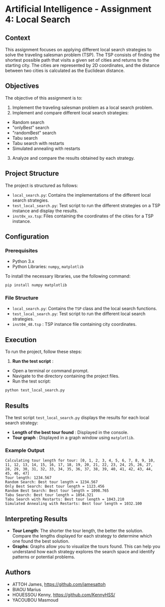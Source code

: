 # Artificial Intelligence - Assignment 4: Local Search

## Context

This assignment focuses on applying different local search strategies to solve the traveling salesman problem (TSP). The TSP consists of finding the shortest possible path that visits a given set of cities and returns to the starting city. The cities are represented by 2D coordinates, and the distance between two cities is calculated as the Euclidean distance.

## Objectives

The objective of this assignment is to:
1. Implement the traveling salesman problem as a local search problem.
2. Implement and compare different local search strategies:
- Random search
- "onlyBest" search
- "randomBest" search
- Tabu search
- Tabu search with restarts
- Simulated annealing with restarts
3. Analyze and compare the results obtained by each strategy.

## Project Structure

The project is structured as follows:
- `local_search.py`: Contains the implementations of the different local search strategies.
- `test_local_search.py`: Test script to run the different strategies on a TSP instance and display the results.
- `inst0x_xx.tsp`: Files containing the coordinates of the cities for a TSP instance.

## Configuration

### Prerequisites

- Python 3.x
- Python Libraries: `numpy`, `matplotlib`

To install the necessary libraries, use the following command:

```sh
pip install numpy matplotlib
```

### File Structure

- `local_search.py`: Contains the `TSP` class and the local search functions.
- `test_local_search.py`: Test script to run the different local search strategies.
- `inst04_48.tsp` : TSP instance file containing city coordinates.

## Execution

To run the project, follow these steps:

1. **Run the test script** :
- Open a terminal or command prompt.
- Navigate to the directory containing the project files.
- Run the test script:

```sh
python test_local_search.py
```

## Results

The test script `test_local_search.py` displays the results for each local search strategy:
- **Length of the best tour found** : Displayed in the console.
- **Tour graph** : Displayed in a graph window using `matplotlib`.

### Example Output

```
Calculating tour length for tour: [0, 1, 2, 3, 4, 5, 6, 7, 8, 9, 10, 11, 12, 13, 14, 15, 16, 17, 18, 19, 20, 21, 22, 23, 24, 25, 26, 27, 28, 29, 30, 31, 32, 33, 34, 35, 36, 37, 38, 39, 40, 41, 42, 43, 44, 45, 46, 47]
Tour length: 1234.567
Random Search: Best tour length = 1234.567
Only Best Search: Best tour length = 1123.456
Random Best Search: Best tour length = 1098.765
Tabu Search: Best tour length = 1054.321
Tabu Search with Restarts: Best tour length = 1043.210
Simulated Annealing with Restarts: Best tour length = 1032.100
```

## Interpreting Results

- **Tour Length**: The shorter the tour length, the better the solution. Compare the lengths displayed for each strategy to determine which one found the best solution.
- **Graphs**: Graphs allow you to visualize the tours found. This can help you understand how each strategy explores the search space and identify patterns or potential problems.

## Authors

- ATTOH James, https://github.com/jamesattoh
- BIAOU Marius
- HOUESSOU Kenny, https://github.com/KennyHSS/
- YACOUBOU Masmoud
